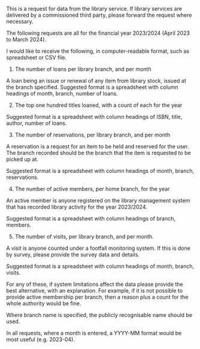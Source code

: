 This is a request for data from the library service. If library services are delivered by a commissioned third party, please forward the request where necessary.

The following requests are all for the financial year 2023/2024 (April 2023 to March 2024).

I would like to receive the following, in computer-readable format, such as spreadsheet or CSV file.

1. The number of loans per library branch, and per month

A loan being an issue or renewal of any item from library stock, issued at the branch specified. Suggested format is a spreadsheet with column headings of month, branch, number of loans.

2. The top one hundred titles loaned, with a count of each for the year

Suggested format is a spreadsheet with column headings of ISBN, title, author, number of loans.

3. The number of reservations, per library branch, and per month

A reservation is a request for an item to be held and reserved for the user. The branch recorded should be the branch that the item is requested to be picked up at.

Suggested format is a spreadsheet with column headings of month, branch, reservations.

4. The number of active members, per home branch, for the year

An active member is anyone registered on the library management system that has recorded library activity for the year 2023/2024.

Suggested format is a spreadsheet with column headings of branch, members.

5. The number of visits, per library branch, and per month.

A visit is anyone counted under a footfall monitoring system. If this is done by survey, please provide the survey data and details.

Suggested format is a spreadsheet with column headings of month, branch, visits.

For any of these, if system limitations affect the data please provide the best alternative, with an explanation. For example, if it is not possible to provide active membership per branch, then a reason plus a count for the whole authority would be fine.

Where branch name is specified, the publicly recognisable name should be used.

In all requests, where a month is entered, a YYYY-MM format would be most useful (e.g. 2023-04).
